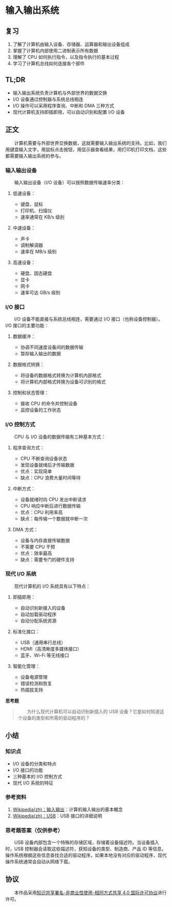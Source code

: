 # 输入输出系统

## 复习

1. 了解了计算机由输入设备、存储器、运算器和输出设备组成
2. 掌握了计算机内部使用二进制表示所有数据
3. 理解了 CPU 如何执行指令，以及指令执行的基本过程
4. 学习了计算机总线如何连接各个部件

## TL;DR

- 输入输出系统负责计算机与外部世界的数据交换
- I/O 设备通过控制器与系统总线相连
- I/O 操作可以采用程序查询、中断和 DMA 三种方式
- 现代计算机支持即插即用，可以自动识别和配置 I/O 设备

## 正文

　　计算机需要与外部世界交换数据，这就需要输入输出系统的支持。比如，我们用键盘输入文字，用鼠标点击按钮，用显示器查看结果，用打印机打印文档，这些都需要输入输出系统的参与。

### 输入输出设备

　　输入输出设备（I/O 设备）可以按照数据传输速率分类：

1. 低速设备：
   - 键盘、鼠标
   - 打印机、扫描仪
   - 速率通常在 KB/s 级别

2. 中速设备：
   - 声卡
   - 调制解调器
   - 速率在 MB/s 级别

3. 高速设备：
   - 硬盘、固态硬盘
   - 显卡
   - 网卡
   - 速率可达 GB/s 级别

### I/O 接口

　　I/O 设备不能直接与系统总线相连，需要通过 I/O 接口（也称设备控制器）。I/O 接口的主要功能：

1. 数据缓冲：
   - 协调不同速度设备间的数据传输
   - 暂存输入输出的数据

2. 数据格式转换：
   - 将设备的数据格式转换为计算机内部格式
   - 将计算机内部格式转换为设备可识别的格式

3. 控制和状态管理：
   - 接收 CPU 的命令并控制设备
   - 监控设备的工作状态

### I/O 控制方式

　　CPU 与 I/O 设备的数据传输有三种基本方式：

1. 程序查询方式：
   - CPU 不断查询设备状态
   - 发现设备就绪后才传输数据
   - 优点：实现简单
   - 缺点：CPU 浪费大量时间等待

2. 中断方式：
   - 设备就绪时向 CPU 发出中断请求
   - CPU 响应中断后进行数据传输
   - 优点：CPU 利用率高
   - 缺点：每传输一个数据就中断一次

3. DMA 方式：
   - 设备与内存直接传输数据
   - 不需要 CPU 干预
   - 优点：效率最高
   - 缺点：需要专门的硬件支持

### 现代 I/O 系统

　　现代计算机的 I/O 系统具有以下特点：

1. 即插即用：
   - 自动识别新接入的设备
   - 自动加载驱动程序
   - 自动分配系统资源

2. 标准化接口：
   - USB（通用串行总线）
   - HDMI（高清晰度多媒体接口）
   - 蓝牙、Wi-Fi 等无线接口

3. 智能化管理：
   - 设备电源管理
   - 错误检测和恢复
   - 热插拔支持

**思考题**

> 　　为什么现代计算机可以自动识别新插入的 USB 设备？它是如何知道这个设备的类型和所需的驱动程序的？

## 小结

### 知识点

- I/O 设备的分类和特点
- I/O 接口的功能
- 三种基本的 I/O 控制方式
- 现代 I/O 系统的特征

### 参考资料

1. [Wikipedia(zh)：输入输出](https://zh.wikipedia.org/wiki/%E8%BC%B8%E5%85%A5%E8%BC%B8%E5%87%BA)：计算机输入输出的基本概念
2. [Wikipedia(zh)：USB](https://zh.wikipedia.org/wiki/USB)：USB 接口的详细说明

### 思考题答案（仅供参考）

　　USB 设备内部包含一个特殊的存储区域，存储着设备描述符。当设备插入时，USB 控制器会读取这些描述符，获知设备的类型、制造商、产品 ID 等信息。操作系统根据这些信息查找合适的驱动程序。如果本地没有对应的驱动程序，现代操作系统通常会自动从网络下载。

## 协议

　　本作品采用[知识共享署名-非商业性使用-相同方式共享 4.0 国际许可协议](https://creativecommons.org/licenses/by-nc-sa/4.0/deed.zh)进行许可。
